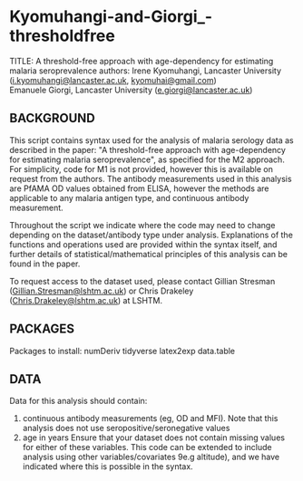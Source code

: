 # Kyomuhangi-and-Giorgi_-thresholdfree
TITLE:  A threshold-free approach with age-dependency for estimating malaria seroprevalence
authors:  Irene Kyomuhangi, Lancaster University (i.kyomuhangi@lancaster.ac.uk, kyomuhai@gmail.com)  
          Emanuele Giorgi, Lancaster University (e.giorgi@lancaster.ac.uk)


## BACKGROUND 
This script contains syntax used for the analysis of malaria serology data as described in the paper: 
"A threshold-free approach with age-dependency for estimating malaria seroprevalence", as specified for the M2 approach. 
For simplicity, code for M1 is not provided, however this is available on request from the authors. 
The antibody measurements used in this analysis are PfAMA OD values obtained from ELISA, however the methods are applicable to any malaria antigen type, and continuous antibody measurement. 

Throughout the script we indicate where the code may need to change depending on the dataset/antibody type under analysis. 
Explanations of the functions and operations used are provided within the syntax itself, and further details of statistical/mathematical principles of this analysis can be found in the paper. 

To request access to the dataset used, please contact Gillian Stresman (Gillian.Stresman@lshtm.ac.uk) or Chris Drakeley (Chris.Drakeley@lshtm.ac.uk) at LSHTM.  


## PACKAGES
Packages to install:
numDeriv
tidyverse
latex2exp
data.table

## DATA

Data for this analysis should contain:
1) continuous antibody measurements (eg, OD and MFI). Note that this analysis does not use seropositive/seronegative values
2) age in years
Ensure that your dataset does not contain missing values for either of these variables. 
This code can be extended to include analysis using other variables/covariates 9e.g altitude), and we have indicated where this is possible in the syntax. 
